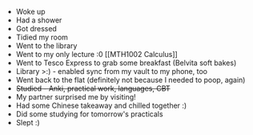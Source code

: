  - Woke up
 - Had a shower
 - Got dressed
 - Tidied my room
 - Went to the library
 - Went to my only lecture :0 [[MTH1002 Calculus]]
 - Went to Tesco Express to grab some breakfast (Belvita soft bakes)
 - Library >:) - enabled sync from my vault to my phone, too
 - Went back to the flat (definitely not because I needed to poop, again)
 - ~~Studied - Anki, practical work, languages, CBT~~
 - My partner surprised me by visiting!
 - Had some Chinese takeaway and chilled together :)
 - Did some studying for tomorrow's practicals
 - Slept :)
